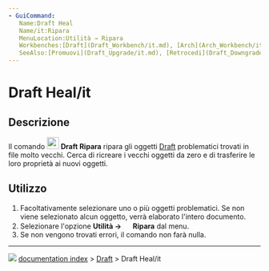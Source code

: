 ```yaml
---
- GuiCommand:
   Name:Draft Heal
   Name/it:Ripara
   MenuLocation:Utilità → Ripara
   Workbenches:[Draft](Draft_Workbench/it.md), [Arch](Arch_Workbench/it.md)
   SeeAlso:[Promuovi](Draft_Upgrade/it.md), [Retrocedi](Draft_Downgrade/it.md)
---
```


# Draft Heal/it



## Descrizione

Il comando <img alt="" src=images/Draft_Heal.svg  style="width:24px;"> **Draft Ripara** ripara gli oggetti [Draft](Draft_Workbench/it.md) problematici trovati in file molto vecchi. Cerca di ricreare i vecchi oggetti da zero e di trasferire le loro proprietà ai nuovi oggetti.



## Utilizzo

1.  Facoltativamente selezionare uno o più oggetti problematici. Se non viene selezionato alcun oggetto, verrà elaborato l\'intero documento.
2.  Selezionare l\'opzione **Utilità → <img src="images/Draft_Heal.svg" width=16px> Ripara** dal menu.
3.  Se non vengono trovati errori, il comando non farà nulla.



---
![](images/Button_right.svg) [documentation index](../README.md) > [Draft](Draft_Workbench.md) > Draft Heal/it
